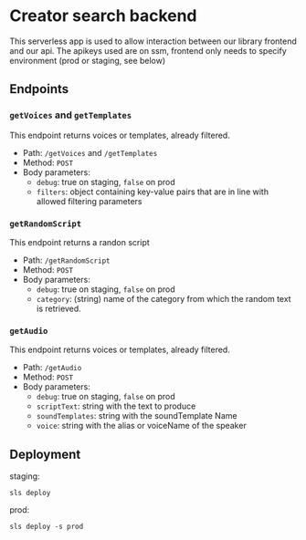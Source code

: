 # Creator search backend

This serverless app is used to allow interaction between our library frontend and our api.
The apikeys used are on ssm, frontend only needs to specify environment (prod or staging, see below)

## Endpoints

### `getVoices` and `getTemplates`

This endpoint returns voices or templates, already filtered.

- Path: `/getVoices` and `/getTemplates`
- Method: `POST`
- Body parameters:
  - `debug`: true on staging, `false` on prod
  - `filters`: object containing key-value pairs that are in line with allowed filtering parameters

### `getRandomScript`

This endpoint returns a randon script

- Path: `/getRandomScript`
- Method: `POST`
- Body parameters:
  - `debug`: true on staging, `false` on prod
  - `category`: (string) name of the category from which the random text is retrieved.

### `getAudio`

This endpoint returns voices or templates, already filtered.

- Path: `/getAudio`
- Method: `POST`
- Body parameters:
  - `debug`: true on staging, `false` on prod
  - `scriptText`: string with the text to produce
  - `soundTemplates`: string with the soundTemplate Name
  - `voice`: string with the alias or voiceName of the speaker

## Deployment

staging:

```
sls deploy
```

prod:

```
sls deploy -s prod
```
